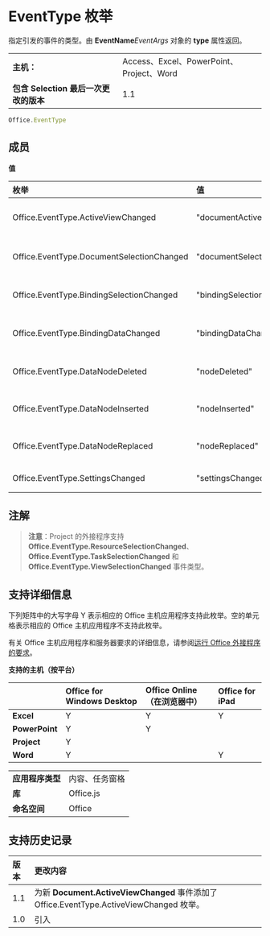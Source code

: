 
# EventType 枚举
指定引发的事件的类型。由  **EventName**_EventArgs_ 对象的 **type** 属性返回。

|||
|:-----|:-----|
|**主机：**|Access、Excel、PowerPoint、Project、Word|
|**包含 Selection 最后一次更改的版本**|1.1|

```js
Office.EventType
```


## 成员


**值**


|枚举|值|说明|
|:-----|:-----|:-----|
|Office.EventType.ActiveViewChanged|"documentActiveViewChanged"|引发了 [Document.ActiveViewChanged](../../reference/shared/document.activeviewchanged.md) 事件。|
|Office.EventType.DocumentSelectionChanged|"documentSelectionChanged"|引发了 [Document.SelectionChanged](../../reference/shared/document.selectionchanged.event.md) 事件。|
|Office.EventType.BindingSelectionChanged|"bindingSelectionChanged"|引发了 [Binding.BindingSelectionChanged](../../reference/shared/binding.bindingselectionchangedevent.md) 事件。|
|Office.EventType.BindingDataChanged|"bindingDataChanged"|引发了 [Binding.BindingDataChanged](../../reference/shared/binding.bindingdatachangedevent.md) 事件。|
|Office.EventType.DataNodeDeleted|"nodeDeleted"|引发了 [CustomXmlPart.dataNodeDeleted](../../reference/shared/customxmlpart.datanodedeleted.event.md) 事件。|
|Office.EventType.DataNodeInserted|"nodeInserted"|引发了 [CustomXmlPart.dataNodeInserted](../../reference/shared/customxmlpart.datanodeinserted.event.md) 事件。|
|Office.EventType.DataNodeReplaced|"nodeReplaced"|引发了 [CustomXmlPart.dataNodeReplaced](../../reference/shared/customxmlpart.datanodereplaced.event.md) 事件。|
|Office.EventType.SettingsChanged|"settingsChanged"|引发了 [Settings.settingsChanged](../../reference/shared/settings.settingschangedevent.md) 事件。|

## 注解


 >**注意**：Project 的外接程序支持 **Office.EventType.ResourceSelectionChanged**、**Office.EventType.TaskSelectionChanged** 和 **Office.EventType.ViewSelectionChanged** 事件类型。


## 支持详细信息


下列矩阵中的大写字母 Y 表示相应的 Office 主机应用程序支持此枚举。空的单元格表示相应的 Office 主机应用程序不支持此枚举。

有关 Office 主机应用程序和服务器要求的详细信息，请参阅[运行 Office 外接程序的要求](../../docs/overview/requirements-for-running-office-add-ins.md)。


**支持的主机（按平台）**


||**Office for Windows Desktop**|**Office Online（在浏览器中）**|**Office for iPad**|
|:-----|:-----|:-----|:-----|
|**Excel**|Y|Y|Y|
|**PowerPoint**|Y|Y||
|**Project**|Y|||
|**Word**|Y||Y|

|||
|:-----|:-----|
|**应用程序类型**|内容、任务窗格|
|**库**|Office.js|
|**命名空间**|Office|

## 支持历史记录



|**版本**|**更改内容**|
|:-----|:-----|
|1.1| 为新 **Document.ActiveViewChanged** 事件添加了 Office.EventType.ActiveViewChanged 枚举。|
|1.0|引入|
